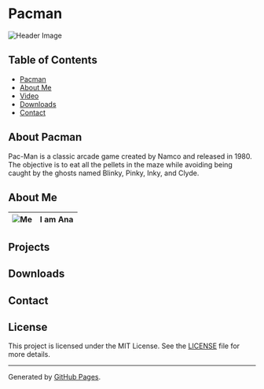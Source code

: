 # Pacman

![Header Image](https://github.com/AnaAlcazar/Shared-Projects/blob/Pacman-Web/assets/Header_Web.gif)

## Table of Contents
- [Pacman](#about-pacman)
- [About Me](#about-me)
- [Video](#video)
- [Downloads](#downloads)
- [Contact](#contact)

## About Pacman

Pac-Man is a classic arcade game created by Namco and released in 1980. The objective is to eat all the pellets in the maze while avoiding being caught by the ghosts named Blinky, Pinky, Inky, and Clyde.

## About Me
|![Me](https://github.com/AnaAlcazar/Shared-Projects/blob/Pacman-Web/assets/IMG_0421.png)|I am Ana|
|:-------------|:-------------|

## Projects
## Downloads
## Contact
## License

This project is licensed under the MIT License. See the [LICENSE](LICENSE) file for more details.

---

Generated by [GitHub Pages](https://pages.github.com/).

